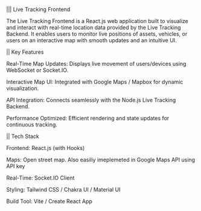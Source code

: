 ||| Live Tracking Frontend

The Live Tracking Frontend is a React.js web application built to visualize and interact with real-time location data provided by the Live Tracking Backend. It enables users to monitor live positions of assets, vehicles, or users on an interactive map with smooth updates and an intuitive UI.

|| Key Features

Real-Time Map Updates: Displays live movement of users/devices using WebSocket or Socket.IO.

Interactive Map UI: Integrated with Google Maps / Mapbox for dynamic visualization.

API Integration: Connects seamlessly with the Node.js Live Tracking Backend.

Performance Optimized: Efficient rendering and state updates for continuous tracking.

|| Tech Stack

Frontend: React.js (with Hooks)

Maps: Open street map. Also easiliy imeplemeted in Google Maps API using API key

Real-Time: Socket.IO Client

Styling: Tailwind CSS / Chakra UI / Material UI

Build Tool: Vite / Create React App
